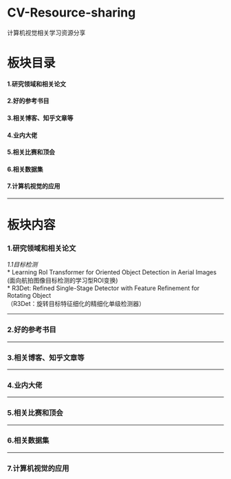 # CV-Resource-sharing
计算机视觉相关学习资源分享

# 板块目录
#### 1.研究领域和相关论文
#### 2.好的参考书目
#### 3.相关博客、知乎文章等
#### 4.业内大佬
#### 5.相关比赛和顶会
#### 6.相关数据集
#### 7.计算机视觉的应用  

****

# 板块内容
### 1.研究领域和相关论文  
*1.1目标检测*  
      * Learning RoI Transformer for Oriented Object Detection in Aerial Images  
       (面向航拍图像目标检测的学习型ROI变换)  
      * R3Det: Refined Single-Stage Detector with Feature Refinement for Rotating Object  
      （R3Det：旋转目标特征细化的精细化单级检测器）
      

****

### 2.好的参考书目  

****

### 3.相关博客、知乎文章等  

****

### 4.业内大佬  

****

### 5.相关比赛和顶会  

****

### 6.相关数据集  

****

### 7.计算机视觉的应用  

